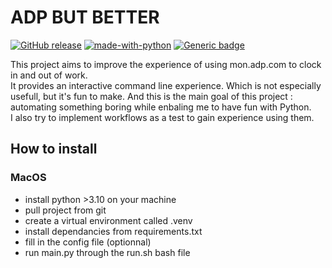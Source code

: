 # ADP BUT BETTER

[![GitHub release](https://img.shields.io/github/release/ComteHerrapait/adp_but_better.svg)](https://GitHub.com/ComteHerrapait/adp_but_better/releases/)
[![made-with-python](https://img.shields.io/badge/Made%20with-Python-1f425f.svg)](https://www.python.org/)
[![Generic badge](https://img.shields.io/badge/code_style-black-black.svg)](https://github.com/psf/black)

This project aims to improve the experience of using mon.adp.com to clock in and out of work.  
It provides an interactive command line experience. Which is not especially usefull, but it's fun to make. And this is the main goal of this project : automating something boring while enbaling me to have fun with Python.  
I also try to implement workflows as a test to gain experience using them.

## How to install

### MacOS

- install python >3.10 on your machine
- pull project from git
- create a virtual environment called .venv
- install dependancies from requirements.txt
- fill in the config file (optionnal)
- run main.py through the run.sh bash file
